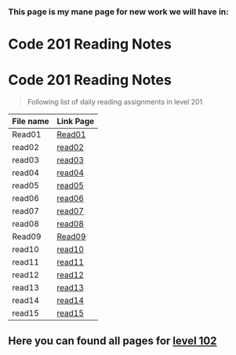 ### This page is my mane page for new work we will have in:

# Code 201 Reading Notes

# Code 201 Reading Notes

>Following list of daily reading assignments in level 201

File name | Link Page
------------ | -------------
Read01 | [Read01](read1.md)
read02 | [read02]()
read03 | [read03]()
read04 | [read04]()
read05 | [read05]()
read06 | [read06]()
read07 | [read07]()
read08 | [read08]()
Read09 | [Read09]()
read10 | [read10]()
read11 | [read11]()
read12 | [read12]()
read13 | [read13]()
read14 | [read14]()
read15 | [read15]()


## Here you can found all pages for [level 102](Code102ReadingNotes.md) 

